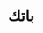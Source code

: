 ﻿---
title: باتك
second_title: Aspose.Cells Cloud Documen
type: docs
url: /ar/batch/
keywords: Batch processing of multiple excel files
description: Aspose.Cells Cloud API يدعم المعالجة المجمعة لملفات Excel المتعددة. SDK يدعم أنواع لغات التطوير. وهي تشمل Android و C# و Go و Java و NodeJS و Perl و PHP و Python و Ruby و swift
weight: 29
---
